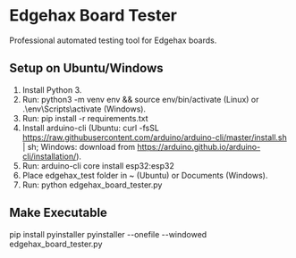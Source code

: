 # Edgehax Board Tester

Professional automated testing tool for Edgehax boards.

## Setup on Ubuntu/Windows
1. Install Python 3[](https://python.org).
2. Run: python3 -m venv env && source env/bin/activate (Linux) or .\env\Scripts\activate (Windows).
3. Run: pip install -r requirements.txt
4. Install arduino-cli (Ubuntu: curl -fsSL https://raw.githubusercontent.com/arduino/arduino-cli/master/install.sh | sh; Windows: download from https://arduino.github.io/arduino-cli/installation/).
5. Run: arduino-cli core install esp32:esp32
6. Place edgehax_test folder in ~ (Ubuntu) or Documents (Windows).
7. Run: python edgehax_board_tester.py

## Make Executable
pip install pyinstaller
pyinstaller --onefile --windowed edgehax_board_tester.py
